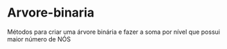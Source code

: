 # Arvore-binaria

Métodos para criar uma árvore binária e fazer a soma por nível que possui maior número de NÓS
